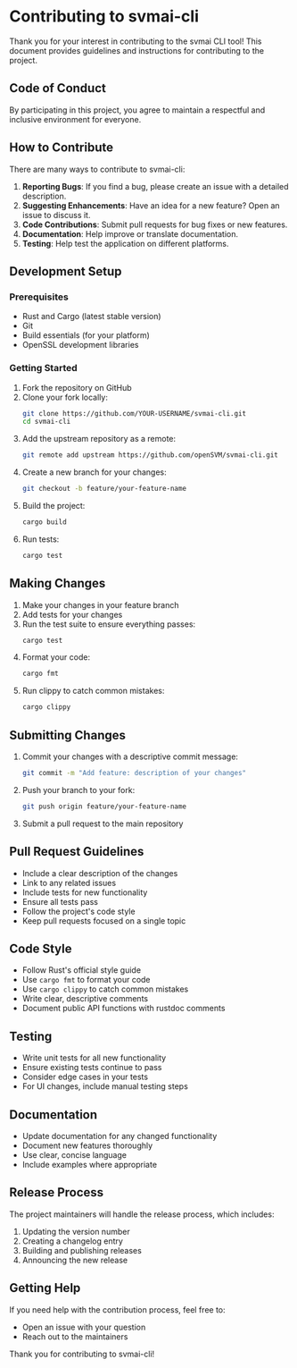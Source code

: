 # Contributing to svmai-cli

Thank you for your interest in contributing to the svmai CLI tool! This document provides guidelines and instructions for contributing to the project.

## Code of Conduct

By participating in this project, you agree to maintain a respectful and inclusive environment for everyone.

## How to Contribute

There are many ways to contribute to svmai-cli:

1. **Reporting Bugs**: If you find a bug, please create an issue with a detailed description.
2. **Suggesting Enhancements**: Have an idea for a new feature? Open an issue to discuss it.
3. **Code Contributions**: Submit pull requests for bug fixes or new features.
4. **Documentation**: Help improve or translate documentation.
5. **Testing**: Help test the application on different platforms.

## Development Setup

### Prerequisites

* Rust and Cargo (latest stable version)
* Git
* Build essentials (for your platform)
* OpenSSL development libraries

### Getting Started

1. Fork the repository on GitHub
2. Clone your fork locally:
   ```bash
   git clone https://github.com/YOUR-USERNAME/svmai-cli.git
   cd svmai-cli
   ```
3. Add the upstream repository as a remote:
   ```bash
   git remote add upstream https://github.com/openSVM/svmai-cli.git
   ```
4. Create a new branch for your changes:
   ```bash
   git checkout -b feature/your-feature-name
   ```
5. Build the project:
   ```bash
   cargo build
   ```
6. Run tests:
   ```bash
   cargo test
   ```

## Making Changes

1. Make your changes in your feature branch
2. Add tests for your changes
3. Run the test suite to ensure everything passes:
   ```bash
   cargo test
   ```
4. Format your code:
   ```bash
   cargo fmt
   ```
5. Run clippy to catch common mistakes:
   ```bash
   cargo clippy
   ```

## Submitting Changes

1. Commit your changes with a descriptive commit message:
   ```bash
   git commit -m "Add feature: description of your changes"
   ```
2. Push your branch to your fork:
   ```bash
   git push origin feature/your-feature-name
   ```
3. Submit a pull request to the main repository

## Pull Request Guidelines

* Include a clear description of the changes
* Link to any related issues
* Include tests for new functionality
* Ensure all tests pass
* Follow the project's code style
* Keep pull requests focused on a single topic

## Code Style

* Follow Rust's official style guide
* Use `cargo fmt` to format your code
* Use `cargo clippy` to catch common mistakes
* Write clear, descriptive comments
* Document public API functions with rustdoc comments

## Testing

* Write unit tests for all new functionality
* Ensure existing tests continue to pass
* Consider edge cases in your tests
* For UI changes, include manual testing steps

## Documentation

* Update documentation for any changed functionality
* Document new features thoroughly
* Use clear, concise language
* Include examples where appropriate

## Release Process

The project maintainers will handle the release process, which includes:

1. Updating the version number
2. Creating a changelog entry
3. Building and publishing releases
4. Announcing the new release

## Getting Help

If you need help with the contribution process, feel free to:

* Open an issue with your question
* Reach out to the maintainers

Thank you for contributing to svmai-cli!
